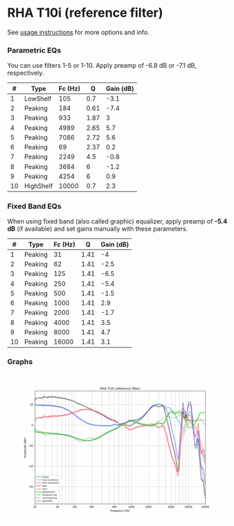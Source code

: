 # RHA T10i (reference filter)
See [usage instructions](https://github.com/jaakkopasanen/AutoEq#usage) for more options and info.

### Parametric EQs
You can use filters 1-5 or 1-10. Apply preamp of -6.8 dB or -7.1 dB, respectively.

|   # | Type      |   Fc (Hz) |    Q |   Gain (dB) |
|-----|-----------|-----------|------|-------------|
|   1 | LowShelf  |       105 | 0.7  |        -3.1 |
|   2 | Peaking   |       184 | 0.61 |        -7.4 |
|   3 | Peaking   |       933 | 1.87 |         3   |
|   4 | Peaking   |      4989 | 2.65 |         5.7 |
|   5 | Peaking   |      7086 | 2.72 |         5.6 |
|   6 | Peaking   |        69 | 2.37 |         0.2 |
|   7 | Peaking   |      2249 | 4.5  |        -0.8 |
|   8 | Peaking   |      3684 | 6    |        -1.2 |
|   9 | Peaking   |      4254 | 6    |         0.9 |
|  10 | HighShelf |     10000 | 0.7  |         2.3 |

### Fixed Band EQs
When using fixed band (also called graphic) equalizer, apply preamp of **-5.4 dB** (if available) and set gains manually with these parameters.

|   # | Type    |   Fc (Hz) |    Q |   Gain (dB) |
|-----|---------|-----------|------|-------------|
|   1 | Peaking |        31 | 1.41 |        -4   |
|   2 | Peaking |        62 | 1.41 |        -2.5 |
|   3 | Peaking |       125 | 1.41 |        -6.5 |
|   4 | Peaking |       250 | 1.41 |        -5.4 |
|   5 | Peaking |       500 | 1.41 |        -1.5 |
|   6 | Peaking |      1000 | 1.41 |         2.9 |
|   7 | Peaking |      2000 | 1.41 |        -1.7 |
|   8 | Peaking |      4000 | 1.41 |         3.5 |
|   9 | Peaking |      8000 | 1.41 |         4.7 |
|  10 | Peaking |     16000 | 1.41 |         3.1 |

### Graphs
![](./RHA%20T10i%20(reference%20filter).png)
